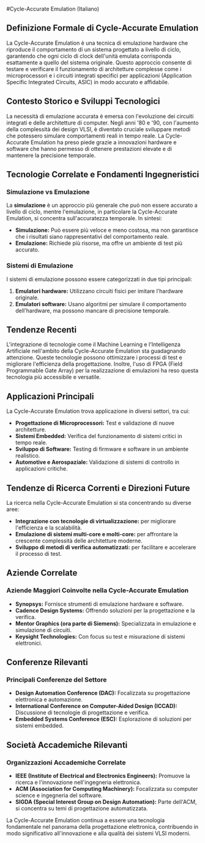 #Cycle-Accurate Emulation (Italiano)

## Definizione Formale di Cycle-Accurate Emulation

La Cycle-Accurate Emulation è una tecnica di emulazione hardware che riproduce il comportamento di un sistema progettato a livello di ciclo, garantendo che ogni ciclo di clock dell'unità emulata corrisponda esattamente a quello del sistema originale. Questo approccio consente di testare e verificare il funzionamento di architetture complesse come i microprocessori e i circuiti integrati specifici per applicazioni (Application Specific Integrated Circuits, ASIC) in modo accurato e affidabile.

## Contesto Storico e Sviluppi Tecnologici

La necessità di emulazione accurata è emersa con l'evoluzione dei circuiti integrati e delle architetture di computer. Negli anni '80 e '90, con l'aumento della complessità dei design VLSI, è diventato cruciale sviluppare metodi che potessero simulare comportamenti reali in tempo reale. La Cycle-Accurate Emulation ha preso piede grazie a innovazioni hardware e software che hanno permesso di ottenere prestazioni elevate e di mantenere la precisione temporale.

## Tecnologie Correlate e Fondamenti Ingegneristici

### Simulazione vs Emulazione

La **simulazione** è un approccio più generale che può non essere accurato a livello di ciclo, mentre l'emulazione, in particolare la Cycle-Accurate Emulation, si concentra sull'accuratezza temporale. In sintesi:

- **Simulazione:** Può essere più veloce e meno costosa, ma non garantisce che i risultati siano rappresentativi del comportamento reale.
- **Emulazione:** Richiede più risorse, ma offre un ambiente di test più accurato.

### Sistemi di Emulazione

I sistemi di emulazione possono essere categorizzati in due tipi principali:

1. **Emulatori hardware:** Utilizzano circuiti fisici per imitare l'hardware originale.
2. **Emulatori software:** Usano algoritmi per simulare il comportamento dell'hardware, ma possono mancare di precisione temporale.

## Tendenze Recenti

L'integrazione di tecnologie come il Machine Learning e l'Intelligenza Artificiale nell'ambito della Cycle-Accurate Emulation sta guadagnando attenzione. Queste tecnologie possono ottimizzare i processi di test e migliorare l'efficienza della progettazione. Inoltre, l'uso di FPGA (Field Programmable Gate Array) per la realizzazione di emulazioni ha reso questa tecnologia più accessibile e versatile.

## Applicazioni Principali

La Cycle-Accurate Emulation trova applicazione in diversi settori, tra cui:

- **Progettazione di Microprocessori:** Test e validazione di nuove architetture.
- **Sistemi Embedded:** Verifica del funzionamento di sistemi critici in tempo reale.
- **Sviluppo di Software:** Testing di firmware e software in un ambiente realistico.
- **Automotive e Aerospaziale:** Validazione di sistemi di controllo in applicazioni critiche.

## Tendenze di Ricerca Correnti e Direzioni Future

La ricerca nella Cycle-Accurate Emulation si sta concentrando su diverse aree:

- **Integrazione con tecnologie di virtualizzazione:** per migliorare l'efficienza e la scalabilità.
- **Emulazione di sistemi multi-core e molti-core:** per affrontare la crescente complessità delle architetture moderne.
- **Sviluppo di metodi di verifica automatizzati:** per facilitare e accelerare il processo di test.

## Aziende Correlate

### Aziende Maggiori Coinvolte nella Cycle-Accurate Emulation

- **Synopsys:** Fornisce strumenti di emulazione hardware e software.
- **Cadence Design Systems:** Offrendo soluzioni per la progettazione e la verifica.
- **Mentor Graphics (ora parte di Siemens):** Specializzata in emulazione e simulazione di circuiti.
- **Keysight Technologies:** Con focus su test e misurazione di sistemi elettronici.

## Conferenze Rilevanti

### Principali Conferenze del Settore

- **Design Automation Conference (DAC):** Focalizzata su progettazione elettronica e automazione.
- **International Conference on Computer-Aided Design (ICCAD):** Discussione di tecnologie di progettazione e verifica.
- **Embedded Systems Conference (ESC):** Esplorazione di soluzioni per sistemi embedded.

## Società Accademiche Rilevanti

### Organizzazioni Accademiche Correlate

- **IEEE (Institute of Electrical and Electronics Engineers):** Promuove la ricerca e l'innovazione nell'ingegneria elettronica.
- **ACM (Association for Computing Machinery):** Focalizzata su computer science e ingegneria del software.
- **SIGDA (Special Interest Group on Design Automation):** Parte dell'ACM, si concentra su temi di progettazione automatizzata.

La Cycle-Accurate Emulation continua a essere una tecnologia fondamentale nel panorama della progettazione elettronica, contribuendo in modo significativo all'innovazione e alla qualità dei sistemi VLSI moderni.